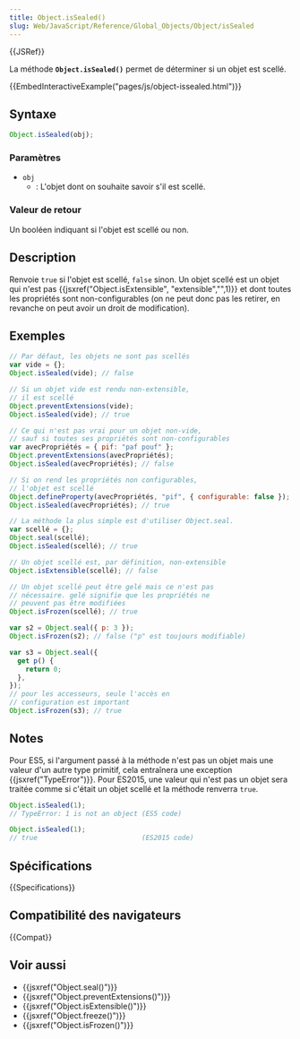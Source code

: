 ```yaml
---
title: Object.isSealed()
slug: Web/JavaScript/Reference/Global_Objects/Object/isSealed
---
```


{{JSRef}}

La méthode **`Object.isSealed()`** permet de déterminer si un objet est scellé.

{{EmbedInteractiveExample("pages/js/object-issealed.html")}}

## Syntaxe

```js
Object.isSealed(obj);
```

### Paramètres

- `obj`
  - : L'objet dont on souhaite savoir s'il est scellé.

### Valeur de retour

Un booléen indiquant si l'objet est scellé ou non.

## Description

Renvoie `true` si l'objet est scellé, `false` sinon. Un objet scellé est un objet qui n'est pas {{jsxref("Object.isExtensible", "extensible","",1)}} et dont toutes les propriétés sont non-configurables (on ne peut donc pas les retirer, en revanche on peut avoir un droit de modification).

## Exemples

```js
// Par défaut, les objets ne sont pas scellés
var vide = {};
Object.isSealed(vide); // false

// Si un objet vide est rendu non-extensible,
// il est scellé
Object.preventExtensions(vide);
Object.isSealed(vide); // true

// Ce qui n'est pas vrai pour un objet non-vide,
// sauf si toutes ses propriétés sont non-configurables
var avecPropriétés = { pif: "paf pouf" };
Object.preventExtensions(avecPropriétés);
Object.isSealed(avecPropriétés); // false

// Si on rend les propriétés non configurables,
// l'objet est scellé
Object.defineProperty(avecPropriétés, "pif", { configurable: false });
Object.isSealed(avecPropriétés); // true

// La méthode la plus simple est d'utiliser Object.seal.
var scellé = {};
Object.seal(scellé);
Object.isSealed(scellé); // true

// Un objet scellé est, par définition, non-extensible
Object.isExtensible(scellé); // false

// Un objet scellé peut être gelé mais ce n'est pas
// nécessaire. gelé signifie que les propriétés ne
// peuvent pas être modifiées
Object.isFrozen(scellé); // true

var s2 = Object.seal({ p: 3 });
Object.isFrozen(s2); // false ("p" est toujours modifiable)

var s3 = Object.seal({
  get p() {
    return 0;
  },
});
// pour les accesseurs, seule l'accès en
// configuration est important
Object.isFrozen(s3); // true
```

## Notes

Pour ES5, si l'argument passé à la méthode n'est pas un objet mais une valeur d'un autre type primitif, cela entraînera une exception {{jsxref("TypeError")}}. Pour ES2015, une valeur qui n'est pas un objet sera traitée comme si c'était un objet scellé et la méthode renverra `true`.

```js
Object.isSealed(1);
// TypeError: 1 is not an object (ES5 code)

Object.isSealed(1);
// true                          (ES2015 code)
```

## Spécifications

{{Specifications}}

## Compatibilité des navigateurs

{{Compat}}

## Voir aussi

- {{jsxref("Object.seal()")}}
- {{jsxref("Object.preventExtensions()")}}
- {{jsxref("Object.isExtensible()")}}
- {{jsxref("Object.freeze()")}}
- {{jsxref("Object.isFrozen()")}}
